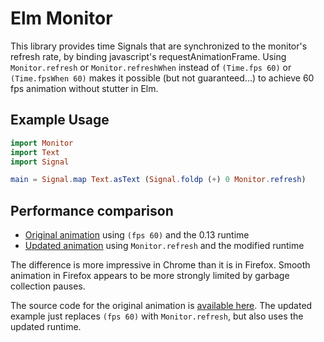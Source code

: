 # Elm Monitor

This library provides time Signals that are synchronized to the monitor's refresh rate, by binding javascript's requestAnimationFrame. Using `Monitor.refresh` or `Monitor.refreshWhen` instead of `(Time.fps 60)` or `(Time.fpsWhen 60)` makes it possible (but not guaranteed...) to achieve 60 fps animation without stutter in Elm.

## Example Usage

```elm
import Monitor
import Text
import Signal

main = Signal.map Text.asText (Signal.foldp (+) 0 Monitor.refresh)
```

## Performance comparison

* [Original animation](http://jsbin.com/mutage) using `(fps 60)` and the 0.13 runtime
* [Updated animation](http://jsbin.com/cimele) using `Monitor.refresh` and the modified runtime

The difference is more impressive in Chrome than it is in Firefox. Smooth animation in Firefox appears to be more strongly limited by garbage collection pauses.

The source code for the original animation is [available here](http://share-elm.com/sprout/54684d3de4b00800031feba0). The updated example just replaces `(fps 60)` with `Monitor.refresh`, but also uses the updated runtime.
